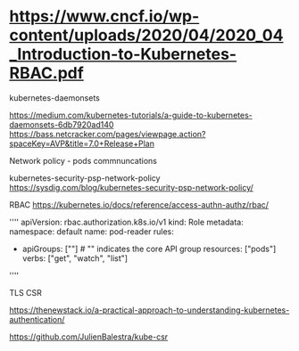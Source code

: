 
# https://www.cncf.io/wp-content/uploads/2020/04/2020_04_Introduction-to-Kubernetes-RBAC.pdf


kubernetes-daemonsets

https://medium.com/kubernetes-tutorials/a-guide-to-kubernetes-daemonsets-6db7920ad140
https://bass.netcracker.com/pages/viewpage.action?spaceKey=AVP&title=7.0+Release+Plan

Network policy - pods commnuncations


kubernetes-security-psp-network-policy
https://sysdig.com/blog/kubernetes-security-psp-network-policy/

RBAC
https://kubernetes.io/docs/reference/access-authn-authz/rbac/

''''
apiVersion: rbac.authorization.k8s.io/v1
kind: Role
metadata:
  namespace: default
  name: pod-reader
rules:
- apiGroups: [""] # "" indicates the core API group
  resources: ["pods"]
  verbs: ["get", "watch", "list"]
  
''''

TLS CSR 

https://thenewstack.io/a-practical-approach-to-understanding-kubernetes-authentication/

https://github.com/JulienBalestra/kube-csr
